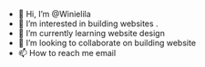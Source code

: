 - 👋 Hi, I’m @Winielila
- 👀 I’m interested in building websites .
- 🌱 I’m currently learning website design 
- 💞️ I’m looking to collaborate on building website 
- 📫 How to reach me email 

<!---
Winielila/Winielila is a ✨ special ✨ repository because its `README.md` (this file) appears on your GitHub profile.
You can click the Preview link to take a look at your changes.
--->
